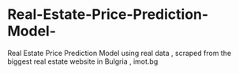 # Real-Estate-Price-Prediction-Model-
Real Estate Price Prediction Model using real data , scraped from the biggest real estate website in Bulgria , imot.bg
